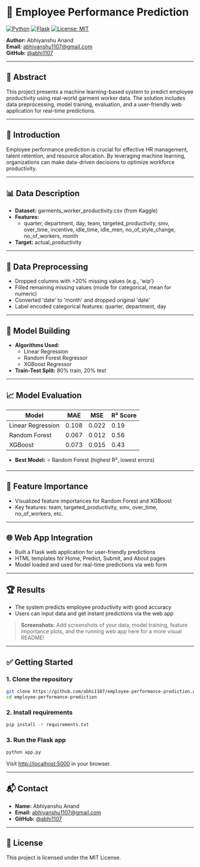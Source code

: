 # 🚀 Employee Performance Prediction

[![Python](https://img.shields.io/badge/Python-3.8%2B-blue.svg)](https://www.python.org/)
[![Flask](https://img.shields.io/badge/Flask-Web%20App-green.svg)](https://flask.palletsprojects.com/)
[![License: MIT](https://img.shields.io/badge/License-MIT-yellow.svg)](https://opensource.org/licenses/MIT)

**Author:** Abhiyanshu Anand  
**Email:** abhiyanshu1107@gmail.com  
**GitHub:** [@abhi1107](https://github.com/abhi1107)

---

## 📝 Abstract
This project presents a machine learning-based system to predict employee productivity using real-world garment worker data. The solution includes data preprocessing, model training, evaluation, and a user-friendly web application for real-time predictions.

---

## 🌟 Introduction
Employee performance prediction is crucial for effective HR management, talent retention, and resource allocation. By leveraging machine learning, organizations can make data-driven decisions to optimize workforce productivity.

---

## 📊 Data Description
- **Dataset:** garments_worker_productivity.csv (from Kaggle)
- **Features:**
  - quarter, department, day, team, targeted_productivity, smv, over_time, incentive, idle_time, idle_men, no_of_style_change, no_of_workers, month
- **Target:** actual_productivity

---

## 🧹 Data Preprocessing
- Dropped columns with >20% missing values (e.g., 'wip')
- Filled remaining missing values (mode for categorical, mean for numeric)
- Converted 'date' to 'month' and dropped original 'date'
- Label encoded categorical features: quarter, department, day

---

## 🤖 Model Building
- **Algorithms Used:**
  - Linear Regression
  - Random Forest Regressor
  - XGBoost Regressor
- **Train-Test Split:** 80% train, 20% test

---

## 📈 Model Evaluation
| Model              | MAE    | MSE    | R² Score |
|--------------------|--------|--------|----------|
| Linear Regression  | 0.108  | 0.022  | 0.19     |
| Random Forest      | 0.067  | 0.012  | 0.56     |
| XGBoost            | 0.073  | 0.015  | 0.43     |

- **Best Model:** ⭐ Random Forest (highest R², lowest errors)

---

## 🔑 Feature Importance
- Visualized feature importances for Random Forest and XGBoost
- Key features: team, targeted_productivity, smv, over_time, no_of_workers, etc.

---

## 🌐 Web App Integration
- Built a Flask web application for user-friendly predictions
- HTML templates for Home, Predict, Submit, and About pages
- Model loaded and used for real-time predictions via web form

---

## 🏆 Results
- The system predicts employee productivity with good accuracy
- Users can input data and get instant predictions via the web app

> **Screenshots:**
> Add screenshots of your data, model training, feature importance plots, and the running web app here for a more visual README!

---

## ✅ Getting Started

### 1. Clone the repository
```bash
git clone https://github.com/abhi1107/employee-performance-prediction.git
cd employee-performance-prediction
```

### 2. Install requirements
```bash
pip install -r requirements.txt
```

### 3. Run the Flask app
```bash
python app.py
```
Visit [http://localhost:5000](http://localhost:5000) in your browser.

---

## 📬 Contact
- **Name:** Abhiyanshu Anand
- **Email:** abhiyanshu1107@gmail.com
- **GitHub:** [@abhi1107](https://github.com/abhi1107)

---

## 📄 License
This project is licensed under the MIT License. 

